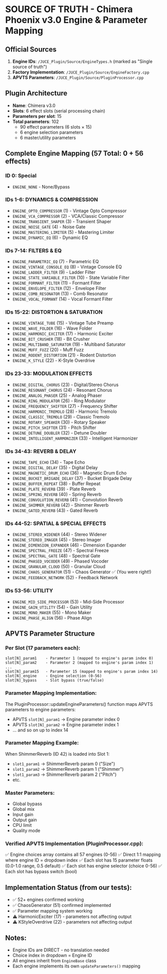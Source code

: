 # SOURCE OF TRUTH - Chimera Phoenix v3.0 Engine & Parameter Mapping

## Official Sources
1. **Engine IDs**: `/JUCE_Plugin/Source/EngineTypes.h` (marked as "Single source of truth")
2. **Factory Implementation**: `/JUCE_Plugin/Source/EngineFactory.cpp`
3. **APVTS Parameters**: `/JUCE_Plugin/Source/PluginProcessor.cpp`

## Plugin Architecture
- **Name**: Chimera v3.0
- **Slots**: 6 effect slots (serial processing chain)
- **Parameters per slot**: 15
- **Total parameters**: 102
  - 90 effect parameters (6 slots × 15)
  - 6 engine selection parameters
  - 6 master/utility parameters

## Complete Engine Mapping (57 Total: 0 + 56 effects)

### ID 0: Special
- `ENGINE_NONE` - None/Bypass

### IDs 1-6: DYNAMICS & COMPRESSION
- `ENGINE_OPTO_COMPRESSOR` (1) - Vintage Opto Compressor
- `ENGINE_VCA_COMPRESSOR` (2) - VCA/Classic Compressor
- `ENGINE_TRANSIENT_SHAPER` (3) - Transient Shaper
- `ENGINE_NOISE_GATE` (4) - Noise Gate
- `ENGINE_MASTERING_LIMITER` (5) - Mastering Limiter
- `ENGINE_DYNAMIC_EQ` (6) - Dynamic EQ

### IDs 7-14: FILTERS & EQ
- `ENGINE_PARAMETRIC_EQ` (7) - Parametric EQ
- `ENGINE_VINTAGE_CONSOLE_EQ` (8) - Vintage Console EQ
- `ENGINE_LADDER_FILTER` (9) - Ladder Filter
- `ENGINE_STATE_VARIABLE_FILTER` (10) - State Variable Filter
- `ENGINE_FORMANT_FILTER` (11) - Formant Filter
- `ENGINE_ENVELOPE_FILTER` (12) - Envelope Filter
- `ENGINE_COMB_RESONATOR` (13) - Comb Resonator
- `ENGINE_VOCAL_FORMANT` (14) - Vocal Formant Filter

### IDs 15-22: DISTORTION & SATURATION
- `ENGINE_VINTAGE_TUBE` (15) - Vintage Tube Preamp
- `ENGINE_WAVE_FOLDER` (16) - Wave Folder
- `ENGINE_HARMONIC_EXCITER` (17) - Harmonic Exciter
- `ENGINE_BIT_CRUSHER` (18) - Bit Crusher
- `ENGINE_MULTIBAND_SATURATOR` (19) - Multiband Saturator
- `ENGINE_MUFF_FUZZ` (20) - Muff Fuzz
- `ENGINE_RODENT_DISTORTION` (21) - Rodent Distortion
- `ENGINE_K_STYLE` (22) - K-Style Overdrive

### IDs 23-33: MODULATION EFFECTS
- `ENGINE_DIGITAL_CHORUS` (23) - Digital/Stereo Chorus
- `ENGINE_RESONANT_CHORUS` (24) - Resonant Chorus
- `ENGINE_ANALOG_PHASER` (25) - Analog Phaser
- `ENGINE_RING_MODULATOR` (26) - Ring Modulator
- `ENGINE_FREQUENCY_SHIFTER` (27) - Frequency Shifter
- `ENGINE_HARMONIC_TREMOLO` (28) - Harmonic Tremolo
- `ENGINE_CLASSIC_TREMOLO` (29) - Classic Tremolo
- `ENGINE_ROTARY_SPEAKER` (30) - Rotary Speaker
- `ENGINE_PITCH_SHIFTER` (31) - Pitch Shifter
- `ENGINE_DETUNE_DOUBLER` (32) - Detune Doubler
- `ENGINE_INTELLIGENT_HARMONIZER` (33) - Intelligent Harmonizer

### IDs 34-43: REVERB & DELAY
- `ENGINE_TAPE_ECHO` (34) - Tape Echo
- `ENGINE_DIGITAL_DELAY` (35) - Digital Delay
- `ENGINE_MAGNETIC_DRUM_ECHO` (36) - Magnetic Drum Echo
- `ENGINE_BUCKET_BRIGADE_DELAY` (37) - Bucket Brigade Delay
- `ENGINE_BUFFER_REPEAT` (38) - Buffer Repeat
- `ENGINE_PLATE_REVERB` (39) - Plate Reverb
- `ENGINE_SPRING_REVERB` (40) - Spring Reverb
- `ENGINE_CONVOLUTION_REVERB` (41) - Convolution Reverb
- `ENGINE_SHIMMER_REVERB` (42) - Shimmer Reverb
- `ENGINE_GATED_REVERB` (43) - Gated Reverb

### IDs 44-52: SPATIAL & SPECIAL EFFECTS
- `ENGINE_STEREO_WIDENER` (44) - Stereo Widener
- `ENGINE_STEREO_IMAGER` (45) - Stereo Imager
- `ENGINE_DIMENSION_EXPANDER` (46) - Dimension Expander
- `ENGINE_SPECTRAL_FREEZE` (47) - Spectral Freeze
- `ENGINE_SPECTRAL_GATE` (48) - Spectral Gate
- `ENGINE_PHASED_VOCODER` (49) - Phased Vocoder
- `ENGINE_GRANULAR_CLOUD` (50) - Granular Cloud
- `ENGINE_CHAOS_GENERATOR` (51) - Chaos Generator ✅ (You were right!)
- `ENGINE_FEEDBACK_NETWORK` (52) - Feedback Network

### IDs 53-56: UTILITY
- `ENGINE_MID_SIDE_PROCESSOR` (53) - Mid-Side Processor
- `ENGINE_GAIN_UTILITY` (54) - Gain Utility
- `ENGINE_MONO_MAKER` (55) - Mono Maker
- `ENGINE_PHASE_ALIGN` (56) - Phase Align

## APVTS Parameter Structure

### Per Slot (17 parameters each):
```
slot[N]_param1    - Parameter 1 (mapped to engine's param index 0)
slot[N]_param2    - Parameter 2 (mapped to engine's param index 1)
...
slot[N]_param15   - Parameter 15 (mapped to engine's param index 14)
slot[N]_engine    - Engine selection (0-56)
slot[N]_bypass    - Slot bypass (true/false)
```

### Parameter Mapping Implementation:
The PluginProcessor::updateEngineParameters() function maps APVTS parameters to engine parameters:
- APVTS `slot[N]_param1` → Engine parameter index 0
- APVTS `slot[N]_param2` → Engine parameter index 1
- ... and so on up to index 14

### Parameter Mapping Example:
When ShimmerReverb (ID 42) is loaded into Slot 1:
- `slot1_param1` → ShimmerReverb param 0 ("Size")
- `slot1_param2` → ShimmerReverb param 1 ("Shimmer")
- `slot1_param3` → ShimmerReverb param 2 ("Pitch")
- etc.

### Master Parameters:
- Global bypass
- Global mix
- Input gain
- Output gain
- CPU limit
- Quality mode

### Verified APVTS Implementation (PluginProcessor.cpp):
✅ Engine choices array contains all 57 engines (0-56)
✅ Direct 1:1 mapping where engine ID = dropdown index
✅ Each slot has 15 parameter floats (0.0-1.0 range, 0.5 default)
✅ Each slot has engine selector (choice 0-56)
✅ Each slot has bypass switch (bool)

## Implementation Status (from our tests):
- ✅ 52+ engines confirmed working
- ✅ ChaosGenerator (51) confirmed implemented
- ✅ Parameter mapping system working
- ⚠️ HarmonicExciter (17) - parameters not affecting output
- ⚠️ KStyleOverdrive (22) - parameters not affecting output

## Notes:
- Engine IDs are DIRECT - no translation needed
- Choice index in dropdown = Engine ID
- All engines inherit from `EngineBase` class
- Each engine implements its own `updateParameters()` mapping